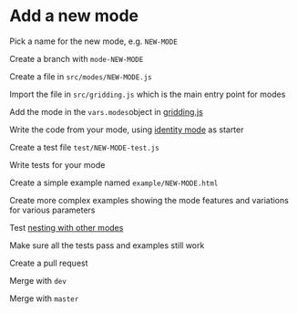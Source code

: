# Add a new mode

Pick a name for the new mode, e.g. `NEW-MODE`

Create a branch with `mode-NEW-MODE`

Create a file in `src/modes/NEW-MODE.js`

Import the file in `src/gridding.js` which is the main entry point for modes

Add the mode in the `vars.modes`object in [gridding.js](https://github.com/romsson/d3-gridding/blob/master/src/gridding.js#L40)

Write the code from your mode, using [identity mode](https://github.com/romsson/d3-gridding/blob/master/src/modes/identity.js) as starter

Create a test file `test/NEW-MODE-test.js`

Write tests for your mode

Create a simple example named `example/NEW-MODE.html`

Create more complex examples showing the mode features and variations for various parameters

Test [nesting with other modes](https://romsson.github.io/d3-gridding/example/modes.html)

Make sure all the tests pass and examples still work

Create a pull request

Merge with `dev`

Merge with `master`
